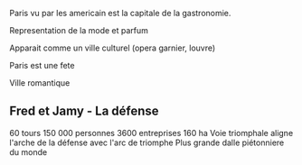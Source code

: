 Paris vu par les americain est la capitale de la gastronomie.

Representation de la mode et parfum

Apparait comme un ville culturel (opera garnier, louvre)

Paris est une fete

Ville romantique



## Fred et Jamy - La défense

60 tours
150 000 personnes
3600 entreprises
160 ha
Voie triomphale aligne l'arche de la défense avec l'arc de triomphe
Plus grande dalle piétonniere du monde

